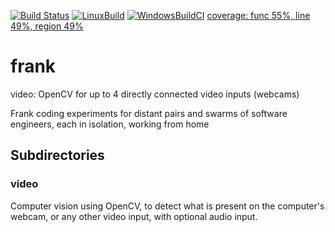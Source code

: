 [![Build Status](https://travis-ci.com/fgenolini/frank.svg?branch=master)](https://travis-ci.com/fgenolini/frank) [![LinuxBuild](https://github.com/fgenolini/frank/workflows/LinuxBuild/badge.svg?branch=master)](https://github.com/fgenolini/frank/actions?query=workflow%3ALinuxBuild) [![WindowsBuildCI](https://github.com/fgenolini/frank/workflows/WindowsBuildCI/badge.svg?branch=master)](https://github.com/fgenolini/frank/actions?query=workflow%3AWindowsBuildCI)
[coverage: func 55%, line 49%, region 49%](coverage-reports/20200811-134100/all-merged/index.html)

# frank
video: OpenCV for up to 4 directly connected video inputs (webcams)

Frank coding experiments for distant pairs and swarms of software engineers, each in isolation, working from home

## Subdirectories
### video
Computer vision using OpenCV, to detect what is present on the computer's webcam, or any other video input, with optional audio input.
